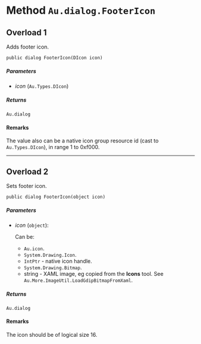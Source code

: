 # Method `Au.dialog.FooterIcon`

## Overload 1

Adds footer icon.

```
public dialog FooterIcon(DIcon icon)
```

##### Parameters

- *icon*  (`Au.Types.DIcon`)

##### Returns

`Au.dialog`

#### Remarks

The value also can be a native icon group resource id (cast to `Au.Types.DIcon`), in range 1 to 0xf000.

* * *

## Overload 2

Sets footer icon.

```
public dialog FooterIcon(object icon)
```

##### Parameters

- *icon*  (`object`):

    Can be:

    - `Au.icon`.
    - `System.Drawing.Icon`.
    - `IntPtr` - native icon handle.
    - `System.Drawing.Bitmap`.
    - string - XAML image, eg copied from the **Icons** tool. See `Au.More.ImageUtil.LoadGdipBitmapFromXaml`.

##### Returns

`Au.dialog`

#### Remarks

The icon should be of logical size 16.
